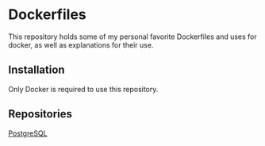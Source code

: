 # Dockerfiles

This repository holds some of my personal favorite Dockerfiles and uses for
docker, as well as explanations for their use.

## Installation

Only Docker is required to use this repository.

## Repositories

[PostgreSQL](postgres/README.md)
